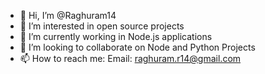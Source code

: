 - 👋 Hi, I’m @Raghuram14
- 👀 I’m interested in open source projects
- 🌱 I’m currently working in Node.js applications
- 💞️ I’m looking to collaborate on Node and Python Projects
- 📫 How to reach me: Email: raghuram.r14@gmail.com

<!---
Raghuram14/Raghuram14 is a ✨ special ✨ repository because its `README.md` (this file) appears on your GitHub profile.
You can click the Preview link to take a look at your changes.
--->
